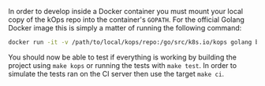 In order to develop inside a Docker container you must mount your local copy of 
the kOps repo into the container's `GOPATH`. For the official Golang Docker 
image this is simply a matter of running the following command:

```bash
docker run -it -v /path/to/local/kops/repo:/go/src/k8s.io/kops golang bash
```

You should now be able to test if everything is working by building the project 
using `make kops` or running the tests with `make test`. In order to simulate 
the tests ran on the CI server then use the target `make ci`.
